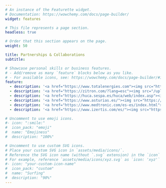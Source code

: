 ```yaml
---
# An instance of the Featurette widget.
# Documentation: https://wowchemy.com/docs/page-builder/
widget: features

# This file represents a page section.
headless: true

# Order that this section appears on the page.
weight: 50

title: Partnerships & Collaborations
subtitle:

# Showcase personal skills or business features.
# - Add/remove as many `feature` blocks below as you like.
# - For available icons, see: https://wowchemy.com/docs/page-builder/#icons
feature:
  - description: '<a href="https://www.totalenergies.com"><img src="https://4screenwebsitestorage.blob.core.windows.net/website/assets/small_4screen_total_Energies_logo_f68ebb549a.png" alt="Total Energies Logo" width="150"></a>'
  - description: '<a href="https://zitron.com/?lang=esc"><img src="/uploads/zitron.png" alt="Zitrón Logo" width="190"></a>'
  - description: '<a href="https://huca.sespa.es/huca/web/index.asp"><img src="/uploads/huca.png" alt="Huca Logo" width="200"></a>'
  - description: '<a href="https://www.asturias.es/"><img src="https://formaciongcsalud.asturias.es/pluginfile.php/1/theme_adaptable/adaptablemarkettingimages/0/logo_consejeria_salud_horizontal_2022.png" alt="Consejería Salud Logo" width="300"></a>'
  - description: '<a href="https://www.medtronic.com/es-es/index.html"><img src="https://mcgrouplogistics.com/loginwp/wp-content/uploads/2020/08/medtronic-logo.png" alt="Medtronic Logo" width="300"></a>'
  - description: '<a href="https://www.izertis.com/es/"><img src="https://www.izertis.com/image/layout_set_logo?img_id=234136&t=1611645629212" alt="Izertis Logo" width="180"></a>'

# Uncomment to use emoji icons.
#- icon: ":smile:"
#  icon_pack: "emoji"
#  name: "Emojiness"
#  description: "100%"

# Uncomment to use custom SVG icons.
# Place your custom SVG icon in `assets/media/icons/`.
# Reference the SVG icon name (without `.svg` extension) in the `icon` field.
# For example, reference `assets/media/icons/xyz.svg` as `icon: 'xyz'`
#- icon: "your-custom-icon-name"
#  icon_pack: "custom"
#  name: "Surfing"
#  description: "90%"
---
```

